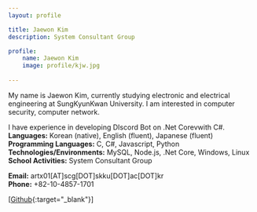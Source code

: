 ```yaml
---
layout: profile

title: Jaewon Kim
description: System Consultant Group

profile:
    name: Jaewon Kim
    image: profile/kjw.jpg
    
---
```


My name is Jaewon Kim, currently studying electronic and electrical engineering at SungKyunKwan University. I am interested in computer security, computer network.  

I have experience in developing DIscord Bot on .Net Corevwith C#.  
<strong>Languages:</strong> Korean (native), English (fluent), Japanese (fluent) 
<strong>Programming Languages:</strong> C, C#, Javascript, Python  
<strong>Technologies/Environments:</strong> MySQL, Node.js, .Net Core, Windows, Linux  
<strong>School Activities:</strong> System Consultant Group  

<strong>Email:</strong> artx01[AT]scg[DOT]skku[DOT]ac[DOT]kr  
<strong>Phone:</strong> +82-10-4857-1701  

[[Github](https://github.com/artistXenon){:target="\_blank"}]  
